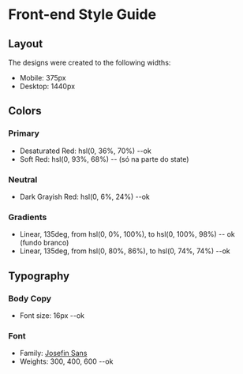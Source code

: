 # Front-end Style Guide

## Layout

The designs were created to the following widths:

- Mobile: 375px
- Desktop: 1440px

## Colors

### Primary

- Desaturated Red: hsl(0, 36%, 70%) --ok
- Soft Red: hsl(0, 93%, 68%) -- (só na parte do state)

### Neutral

- Dark Grayish Red: hsl(0, 6%, 24%) --ok

### Gradients

- Linear, 135deg, from hsl(0, 0%, 100%), to hsl(0, 100%, 98%) -- ok (fundo branco)
- Linear, 135deg, from hsl(0, 80%, 86%), to hsl(0, 74%, 74%) --ok

## Typography

### Body Copy

- Font size: 16px --ok

### Font

- Family: [Josefin Sans](https://fonts.google.com/specimen/Josefin+Sans)
- Weights: 300, 400, 600 --ok
